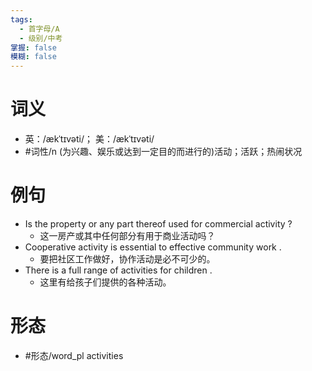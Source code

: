 ```yaml
---
tags:
  - 首字母/A
  - 级别/中考
掌握: false
模糊: false
---
```

# 词义
- 英：/ækˈtɪvəti/； 美：/ækˈtɪvəti/
- #词性/n  (为兴趣、娱乐或达到一定目的而进行的)活动；活跃；热闹状况
# 例句
- Is the property or any part thereof used for commercial activity ?
	- 这一房产或其中任何部分有用于商业活动吗？
- Cooperative activity is essential to effective community work .
	- 要把社区工作做好，协作活动是必不可少的。
- There is a full range of activities for children .
	- 这里有给孩子们提供的各种活动。
# 形态
- #形态/word_pl activities
